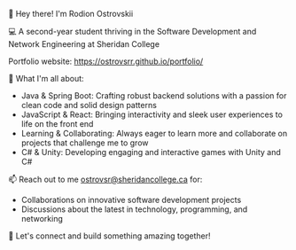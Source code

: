 👋 Hey there! I'm Rodion Ostrovskii

💻 A second-year student thriving in the Software Development and Network Engineering at Sheridan College

Portfolio website:
https://ostrovsrr.github.io/portfolio/

🌟 What I'm all about:
- Java & Spring Boot: Crafting robust backend solutions with a passion for clean code and solid design patterns
- JavaScript & React: Bringing interactivity and sleek user experiences to life on the front end
- Learning & Collaborating: Always eager to learn more and collaborate on projects that challenge me to grow
- C# & Unity: Developing engaging and interactive games with Unity and C#

📫 Reach out to me ostrovsr@sheridancollege.ca for:
- Collaborations on innovative software development projects
- Discussions about the latest in technology, programming, and networking

🚀 Let's connect and build something amazing together!

